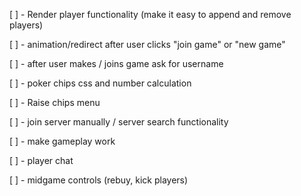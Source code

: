 [ ] - Render player functionality (make it easy to append and remove players)

[ ] - animation/redirect after user clicks "join game" or "new game"

[ ] - after user makes / joins game ask for username

[ ] - poker chips css and number calculation

[ ] - Raise chips menu

[ ] - join server manually / server search functionality

[ ] - make gameplay work 

[ ] - player chat

[ ] - midgame controls (rebuy, kick players)